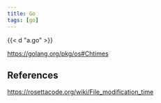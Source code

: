 ```yaml
---
title: Go
tags: [go]
---
```


{{< d "a.go" >}}

<https://golang.org/pkg/os#Chtimes>

## References

<https://rosettacode.org/wiki/File_modification_time>
